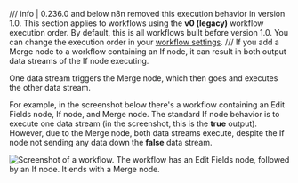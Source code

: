 /// info | 0.236.0 and below
n8n removed this execution behavior in version 1.0. This section applies to workflows using the **v0 (legacy)** workflow execution order. By default, this is all workflows built before version 1.0. You can change the execution order in your [workflow settings](/workflows/settings/).
///
If you add a Merge node to a workflow containing an If node, it can result in both output data streams of the If node executing.

One data stream triggers the Merge node, which then goes and executes the other data stream.

For example, in the screenshot below there's a workflow containing an Edit Fields node, If node, and Merge node. The standard If node behavior is to execute one data stream (in the screenshot, this is the **true** output). However, due to the Merge node, both data streams execute, despite the If node not sending any data down the **false** data stream.

![Screenshot of a workflow. The workflow has an Edit Fields node, followed by an If node. It ends with a Merge node.](/_images/integrations/builtin/core-nodes/merge/if-merge-node.png)

<!-- TODO: remove once v1 is mature -->
